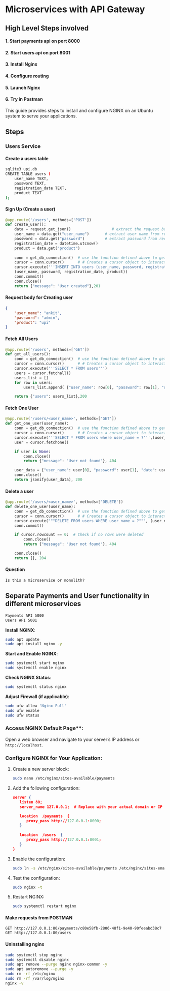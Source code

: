 # Microservices with API Gateway
## High Level Steps involved
#### 1. Start payments api on port 8000
#### 2. Start users api on port 8001
#### 3. Install Nginx
#### 4. Configure routing
#### 5. Launch Nginx
#### 6. Try in Postman

This guide provides steps to install and configure NGINX on an Ubuntu system to serve your applications.

## Steps
### Users Service
#### Create a users table
```bash
sqlite3 upi.db
CREATE TABLE users (
    user_name TEXT,
    password TEXT,
    registration_date TEXT,
    product TEXT
);
```
#### Sign Up (Create a user)
```python
@app.route('/users', methods=['POST'])
def create_user():
	data = request.get_json()				   # extract the request body and store it in variable "data"
	user_name = data.get("user_name")		# extract user name from request body
	password = data.get("password")			# extract password from request body
	registration_date = datetime.utcnow()
	product = data.get("product")
	
	conn = get_db_connection()	# use the function defined above to get a connection to DB
	cursor = conn.cursor()		# # Creates a cursor object to interact with the database.
	cursor.execute('''INSERT INTO users (user_name, password, registration_date, product) VALUES (?, ?, ?,?)''',
	(user_name, password, registration_date, product))
	conn.commit()
	conn.close()
	return {"message": "User created"},201
```
#### Request body for Creating user
```json
{
    "user_name": "ankit",
    "password": "admin",
    "product": "upi"
}
```


#### Fetch All Users
```python
@app.route('/users', methods=['GET'])
def get_all_users():
	conn = get_db_connection()	# use the function defined above to get a connection to DB
	cursor = conn.cursor()		# # Creates a cursor object to interact with the database.
	cursor.execute('''SELECT * FROM users''')
	users = cursor.fetchall()
	users_list = []
	for row in users:
		users_list.append( {"user_name": row[0], "password": row[1], "date": row[2], "product": row[3]})

	return {"users": users_list},200
```

#### Fetch One User
```python
@app.route('/users/<user_name>', methods=['GET'])
def get_one_user(user_name):
	conn = get_db_connection()	# use the function defined above to get a connection to DB
	cursor = conn.cursor()		# # Creates a cursor object to interact with the database.
	cursor.execute('''SELECT * FROM users where user_name = ?''',(user_name,))
	user = cursor.fetchone()

	if user is None:
		conn.close()
		return {"message": "User not found"}, 404

	user_data = {"user_name": user[0], "password": user[1], "date": user[2], "product": user[3]}
	conn.close()
	return jsonify(user_data), 200
```

#### Delete a user
```python
@app.route('/users/<user_name>', methods=['DELETE'])
def delete_one_user(user_name):
	conn = get_db_connection()	# use the function defined above to get a connection to DB
	cursor = conn.cursor()		# # Creates a cursor object to interact with the database.
	cursor.execute("""DELETE FROM users WHERE user_name = ?""", (user_name,))
	conn.commit()

	if cursor.rowcount == 0:  # Check if no rows were deleted
		conn.close()
		return {"message": "User not found"}, 404

	conn.close()
	return {}, 204
```

#### Question
```http
Is this a microservice or monolith?
```

## Separate Payments and User functionality in different microservices
```bash
Payments API 5000
Users API 5001
```


**Install NGINX**:
   ```bash
   sudo apt update
   sudo apt install nginx -y
   ```
**Start and Enable NGINX**:
   ```bash
   sudo systemctl start nginx
   sudo systemctl enable nginx
   ```

**Check NGINX Status**:
   ```bash
   sudo systemctl status nginx
   ```
**Adjust Firewall (if applicable)**:
   ```bash
   sudo ufw allow 'Nginx Full'
   sudo ufw enable
   sudo ufw status
   ```

   
### Access NGINX Default Page**:
   Open a web browser and navigate to your server’s IP address or `http://localhost`.

### Configure NGINX for Your Application:
   1. Create a new server block:
      ```bash
      sudo nano /etc/nginx/sites-available/payments
      ```
   3. Add the following configuration:
      ```json
      server {
         listen 80;
         server_name 127.0.0.1;  # Replace with your actual domain or IP
      
         location  /payments  {
            proxy_pass http://127.0.0.1:8000;
         }
         
         location  /users  {
            proxy_pass http://127.0.0.1:8001;
         }
      }
      ```
   4. Enable the configuration:
      ```bash
      sudo ln -s /etc/nginx/sites-available/payments /etc/nginx/sites-enabled/
      ```
   5. Test the configuration:
      ```bash
      sudo nginx -t
      ```
   7. Restart NGINX:
      ```bash
      sudo systemctl restart nginx
      ```

#### Make requests from POSTMAN
```url
GET http://127.0.0.1:80/payments/c80e58fb-2806-48f1-9e40-90feeabd38c7
GET http://127.0.0.1:80/users
```


#### Uninstalling nginx
```bash
sudo systemctl stop nginx
sudo systemctl disable nginx
sudo apt remove --purge nginx nginx-common -y
sudo apt autoremove --purge -y
sudo rm -rf /etc/nginx
sudo rm -rf /var/log/nginx
nginx -v
```

